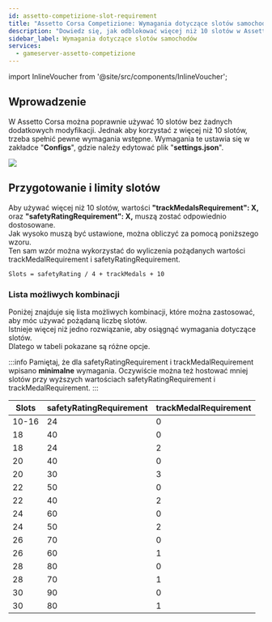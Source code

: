 ```yaml
---
id: assetto-competizione-slot-requirement
title: "Assetto Corsa Competizione: Wymagania dotyczące slotów samochodów"
description: "Dowiedz się, jak odblokować więcej niż 10 slotów w Assetto Corsa, spełniając kluczowe wymagania dla lepszej rozgrywki → Sprawdź teraz"
sidebar_label: Wymagania dotyczące slotów samochodów
services:
  - gameserver-assetto-competizione
---
```


import InlineVoucher from '@site/src/components/InlineVoucher';

## Wprowadzenie

W Assetto Corsa można poprawnie używać 10 slotów bez żadnych dodatkowych modyfikacji. Jednak aby korzystać z więcej niż 10 slotów, trzeba spełnić pewne wymagania wstępne. Wymagania te ustawia się w zakładce "**Configs**", gdzie należy edytować plik "**settings.json**".

![](https://screensaver01.zap-hosting.com/index.php/s/QbA5ZaeFywt974J/preview)

<InlineVoucher />

## Przygotowanie i limity slotów

Aby używać więcej niż 10 slotów, wartości **"trackMedalsRequirement": X,** oraz **"safetyRatingRequirement": X,** muszą zostać odpowiednio dostosowane.  
Jak wysoko muszą być ustawione, można obliczyć za pomocą poniższego wzoru.  
Ten sam wzór można wykorzystać do wyliczenia pożądanych wartości trackMedalRequirement i safetyRatingRequirement.

```
Slots = safetyRating / 4 + trackMedals + 10 
```

### Lista możliwych kombinacji

Poniżej znajduje się lista możliwych kombinacji, które można zastosować, aby móc używać pożądaną liczbę slotów.  
Istnieje więcej niż jedno rozwiązanie, aby osiągnąć wymagania dotyczące slotów.  
Dlatego w tabeli pokazane są różne opcje.

:::info
Pamiętaj, że dla safetyRatingRequirement i trackMedalRequirement wpisano **minimalne** wymagania. Oczywiście można też hostować mniej slotów przy wyższych wartościach safetyRatingRequirement i trackMedalRequirement.
:::

Slots | safetyRatingRequirement | trackMedalRequirement
-----|-------|---------
10-16 | 24 | 0
18 | 40 | 0
18 | 24 | 2
20 | 40 | 0
20 | 30 | 3
22 | 50 | 0
22 | 40 | 2
24 | 60 | 0
24 | 50 | 2
26 | 70 | 0
26 | 60 | 1
28 | 80 | 0
28 | 70 | 1
30 | 90 | 0
30 | 80 | 1

<InlineVoucher />
